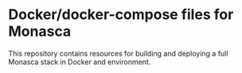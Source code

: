 # Docker/docker-compose files for Monasca

This repository contains resources for building and deploying a full Monasca
stack in Docker and environment.
